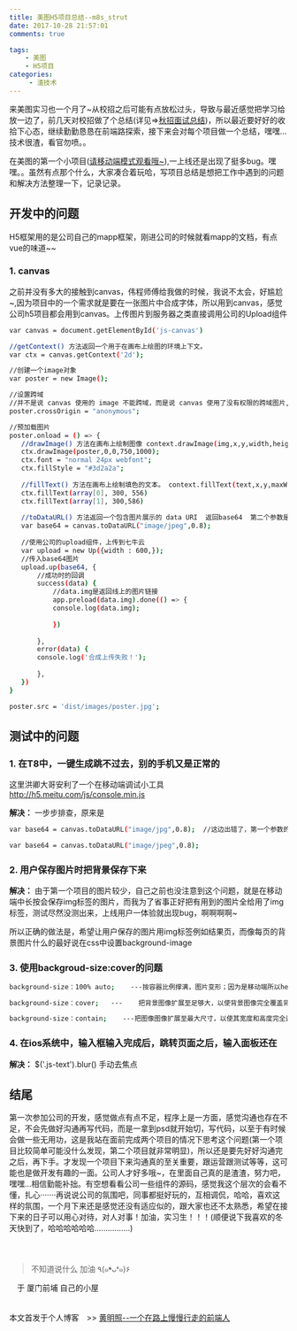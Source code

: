 ```yaml
---
title: 美图H5项目总结--m8s_strut
date: 2017-10-28 21:57:01
comments: true

tags:
    - 美图
    - H5项目
categories:
     - 渣技术
---
```


来美图实习也一个月了~从校招之后可能有点放松过头，导致与最近感觉把学习给放一边了，前几天对校招做了个总结(详见=>[秋招面试总结](https://blog.huangmingzhao.cn/autumn-recruit-Interview.html))，所以最近要好好的收拾下心态，继续勤勤恳恳在前端路探索，接下来会对每个项目做一个总结，嘿嘿...技术很渣，看官勿喷。。

<!-- more -->

在美图的第一个小项目([请移动端模式观看哦~](http://h5.meitu.com/m8s_strut/)),一上线还是出现了挺多bug。嘿嘿。。虽然有点那个什么，大家凑合着玩哈，写项目总结是想把工作中遇到的问题和解决方法整理一下，记录记录。

## 开发中的问题

H5框架用的是公司自己的mapp框架，刚进公司的时候就看mapp的文档，有点vue的味道~~

### 1. canvas

之前并没有多大的接触到canvas，伟程师傅给我做的时候，我说不太会，好尴尬~,因为项目中的一个需求就是要在一张图片中合成字体，所以用到canvas，感觉公司h5项目都会用到canvas。上传图片到服务器之类直接调用公司的Upload组件

``` bash
var canvas = document.getElementById('js-canvas')

//getContext() 方法返回一个用于在画布上绘图的环境上下文。
var ctx = canvas.getContext('2d');

//创建一个image对象
var poster = new Image();

//设置跨域
//并不是说 canvas 使用的 image 不能跨域，而是说 canvas 使用了没有权限的跨域图片,在使用 canvas.toDataURL()等数据导出函数的时候会报错！
poster.crossOrigin = "anonymous";

//预加载图片
poster.onload = () => {   
   //drawImage() 方法在画布上绘制图像 context.drawImage(img,x,y,width,height);  xy为图片在画布的位置，wh是图片的宽高
   ctx.drawImage(poster,0,0,750,1000);    
   ctx.font = "normal 24px webfont";    
   ctx.fillStyle = "#3d2a2a";  
   
   //fillText() 方法在画布上绘制填色的文本。 context.fillText(text,x,y,maxWidth);
   ctx.fillText(array[0], 300, 556)    
   ctx.fillText(array[1], 300,586)    
   
   //toDataURL() 方法返回一个包含图片展示的 data URI  返回base64  第二个参数是0-1的图片质量
   var base64 = canvas.toDataURL("image/jpeg",0.8); 
   
   //使用公司的upload组件，上传到七牛云
   var upload = new Up({width : 600,});    
   //传入base64图片
   upload.up(base64, {
       //成功时的回调
       success(data) { 
           //data.img是返回线上的图片链接
           app.preload(data.img).done(() => {                
           console.log(data.img);            
               
           })        
           
       },       
       error(data) {            
       console.log('合成上传失败！');        
           
       },    
   })
}

poster.src = 'dist/images/poster.jpg';

```

## 测试中的问题 

### 1. 在T8中，一键生成跳不过去，别的手机又是正常的

这里洪卿大哥安利了一个在移动端调试小工具 http://h5.meitu.com/js/console.min.js

**解决：**  一步步排查，原来是 

``` bash
var base64 = canvas.toDataURL("image/jpg",0.8);  //这边出错了，第一个参数的类型写错了并没有jpg类型，应该为jpeg，所以正确代码如下：

var base64 = canvas.toDataURL("image/jpeg",0.8); 
```

### 2. 用户保存图片时把背景保存下来

**解决：**  由于第一个项目的图片较少，自己之前也没注意到这个问题，就是在移动端中长按会保存img标签的图片，而我为了省事正好把有用到的图片全给用了img标签，测试尽然没测出来，上线用户一体验就出现bug，啊啊啊啊~ 


所以正确的做法是，希望让用户保存的图片用img标签例如结果页，而像每页的背景图片什么的最好说在css中设置background-image


### 3. 使用backgroud-size:cover的问题

``` bash
background-size：100% auto;    ---按容器比例撑满，图片变形；因为是移动端所以height为auto自动调整就好，只填第一个参数第二参数默认为auto

background-size：cover;   ---	把背景图像扩展至足够大，以使背景图像完全覆盖背景区域。背景图像的某些部分也许无法显示在背景定位区域中。

background-size：contain;    ---把图像图像扩展至最大尺寸，以使其宽度和高度完全适应内容区域。

```

### 4. 在ios系统中，输入框输入完成后，跳转页面之后，输入面板还在

**解决：**  $('.js-text').blur() 手动去焦点




## 结尾
   第一次参加公司的开发，感觉做点有点不足，程序上是一方面，感觉沟通也存在不足，不会先做好沟通再写代码，而是一拿到psd就开始切，写代码，以至于有时候会做一些无用功，这是我站在面前完成两个项目的情况下思考这个问题(第一个项目比较简单可能没什么发现，第二个项目就非常明显)，所以还是要先好好沟通完之后，再下手。才发现一个项目下来沟通真的至关重要，跟运营跟测试等等，这可能也是做开发有趣的一面。公司人才好多哦~，在里面自己真的是渣渣，努力吧，嘿嘿...相信勤能补拙。有空想看看公司一些组件的源码，感觉我这个层次的会看不懂，扎心·······再说说公司的氛围吧，同事都挺好玩的，互相调侃，哈哈，喜欢这样的氛围，一个月下来还是感觉还没有适应似的，跟大家也还不太熟悉，希望在接下来的日子可以用心对待，对人对事！加油，实习生！！！(顺便说下我喜欢的冬天快到了，哈哈哈哈哈哈................)
   　　　　　　   
   　　　　　　                        
   　　　　　　                        
   
   

> 不知道说什么  加油  ٩(๑❛ᴗ❛๑)۶

　于 厦门前埔 自己的小屋
   　　　　　　                        　　　　　
   　　　　　　                        　　　　　
   　　　　　　                        　　　　　
   　　　　　　                        　　　　　

本文首发于个人博客　>> [黄明照--一个在路上慢慢行走的前端人](http://www.huangmingzhao.cn/)
